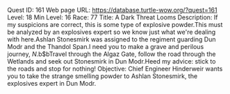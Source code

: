 Quest ID: 161
Web page URL: https://database.turtle-wow.org/?quest=161
Level: 18
Min Level: 16
Race: 77
Title: A Dark Threat Looms
Description: If my suspicions are correct, this is some type of explosive powder.This must be analyzed by an explosives expert so we know just what we're dealing with here.Ashlan Stonesmirk was assigned to the regiment guarding Dun Modr and the Thandol Span.I need you to make a grave and perilous journey, $N.$b$bTravel through the Algaz Gate, follow the road through the Wetlands and seek out Stonesmirk in Dun Modr.Heed my advice: stick to the roads and stop for nothing!
Objective: Chief Engineer Hinderweir wants you to take the strange smelling powder to Ashlan Stonesmirk, the explosives expert in Dun Modr.
